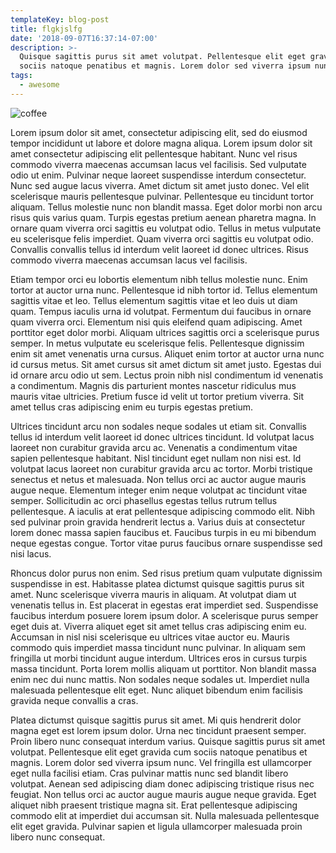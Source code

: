```yaml
---
templateKey: blog-post
title: flgkjslfg
date: '2018-09-07T16:37:14-07:00'
description: >-
  Quisque sagittis purus sit amet volutpat. Pellentesque elit eget gravida cum
  sociis natoque penatibus et magnis. Lorem dolor sed viverra ipsum nunc. 
tags:
  - awesome
---
```

![coffee](/img/chemex.jpg)

Lorem ipsum dolor sit amet, consectetur adipiscing elit, sed do eiusmod tempor incididunt ut labore et dolore magna aliqua. Lorem ipsum dolor sit amet consectetur adipiscing elit pellentesque habitant. Nunc vel risus commodo viverra maecenas accumsan lacus vel facilisis. Sed vulputate odio ut enim. Pulvinar neque laoreet suspendisse interdum consectetur. Nunc sed augue lacus viverra. Amet dictum sit amet justo donec. Vel elit scelerisque mauris pellentesque pulvinar. Pellentesque eu tincidunt tortor aliquam. Tellus molestie nunc non blandit massa. Eget dolor morbi non arcu risus quis varius quam. Turpis egestas pretium aenean pharetra magna. In ornare quam viverra orci sagittis eu volutpat odio. Tellus in metus vulputate eu scelerisque felis imperdiet. Quam viverra orci sagittis eu volutpat odio. Convallis convallis tellus id interdum velit laoreet id donec ultrices. Risus commodo viverra maecenas accumsan lacus vel facilisis.



Etiam tempor orci eu lobortis elementum nibh tellus molestie nunc. Enim tortor at auctor urna nunc. Pellentesque id nibh tortor id. Tellus elementum sagittis vitae et leo. Tellus elementum sagittis vitae et leo duis ut diam quam. Tempus iaculis urna id volutpat. Fermentum dui faucibus in ornare quam viverra orci. Elementum nisi quis eleifend quam adipiscing. Amet porttitor eget dolor morbi. Aliquam ultrices sagittis orci a scelerisque purus semper. In metus vulputate eu scelerisque felis. Pellentesque dignissim enim sit amet venenatis urna cursus. Aliquet enim tortor at auctor urna nunc id cursus metus. Sit amet cursus sit amet dictum sit amet justo. Egestas dui id ornare arcu odio ut sem. Lectus proin nibh nisl condimentum id venenatis a condimentum. Magnis dis parturient montes nascetur ridiculus mus mauris vitae ultricies. Pretium fusce id velit ut tortor pretium viverra. Sit amet tellus cras adipiscing enim eu turpis egestas pretium.



Ultrices tincidunt arcu non sodales neque sodales ut etiam sit. Convallis tellus id interdum velit laoreet id donec ultrices tincidunt. Id volutpat lacus laoreet non curabitur gravida arcu ac. Venenatis a condimentum vitae sapien pellentesque habitant. Nisl tincidunt eget nullam non nisi est. Id volutpat lacus laoreet non curabitur gravida arcu ac tortor. Morbi tristique senectus et netus et malesuada. Non tellus orci ac auctor augue mauris augue neque. Elementum integer enim neque volutpat ac tincidunt vitae semper. Sollicitudin ac orci phasellus egestas tellus rutrum tellus pellentesque. A iaculis at erat pellentesque adipiscing commodo elit. Nibh sed pulvinar proin gravida hendrerit lectus a. Varius duis at consectetur lorem donec massa sapien faucibus et. Faucibus turpis in eu mi bibendum neque egestas congue. Tortor vitae purus faucibus ornare suspendisse sed nisi lacus.



Rhoncus dolor purus non enim. Sed risus pretium quam vulputate dignissim suspendisse in est. Habitasse platea dictumst quisque sagittis purus sit amet. Nunc scelerisque viverra mauris in aliquam. At volutpat diam ut venenatis tellus in. Est placerat in egestas erat imperdiet sed. Suspendisse faucibus interdum posuere lorem ipsum dolor. A scelerisque purus semper eget duis at. Viverra aliquet eget sit amet tellus cras adipiscing enim eu. Accumsan in nisl nisi scelerisque eu ultrices vitae auctor eu. Mauris commodo quis imperdiet massa tincidunt nunc pulvinar. In aliquam sem fringilla ut morbi tincidunt augue interdum. Ultrices eros in cursus turpis massa tincidunt. Porta lorem mollis aliquam ut porttitor. Non blandit massa enim nec dui nunc mattis. Non sodales neque sodales ut. Imperdiet nulla malesuada pellentesque elit eget. Nunc aliquet bibendum enim facilisis gravida neque convallis a cras.



Platea dictumst quisque sagittis purus sit amet. Mi quis hendrerit dolor magna eget est lorem ipsum dolor. Urna nec tincidunt praesent semper. Proin libero nunc consequat interdum varius. Quisque sagittis purus sit amet volutpat. Pellentesque elit eget gravida cum sociis natoque penatibus et magnis. Lorem dolor sed viverra ipsum nunc. Vel fringilla est ullamcorper eget nulla facilisi etiam. Cras pulvinar mattis nunc sed blandit libero volutpat. Aenean sed adipiscing diam donec adipiscing tristique risus nec feugiat. Non tellus orci ac auctor augue mauris augue neque gravida. Eget aliquet nibh praesent tristique magna sit. Erat pellentesque adipiscing commodo elit at imperdiet dui accumsan sit. Nulla malesuada pellentesque elit eget gravida. Pulvinar sapien et ligula ullamcorper malesuada proin libero nunc consequat.
